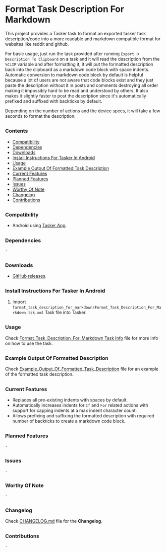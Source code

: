 # Format Task Description For Markdown

This project provides a Tasker task to format an exported tasker task description/code into a more readable and markdown compatible format for websites like reddit and github.

For basic usage, just run the task provided after running `Export` -> `Description To Clipboard` on a task and it will read the description from the `%CLIP` variable and after formatting it, it will put the formatted description back into the clipboard as a markdown code block with space indents. Automatic conversion to markdown code block by default is helpful because a lot of users are not aware that code blocks exist and they just paste the description without it in posts and comments destroying all order making it impossibly hard to be read and understood by others. It also makes it slightly faster to post the description since it's automatically prefixed and suffixed with backticks by default.

Depending on the number of actions and the device specs, it will take a few seconds to format the description.
##


### Contents
- [Compatibility](#Compatibility)
- [Dependencies](#Dependencies)
- [Downloads](#Downloads)
- [Install Instructions For Tasker In Android](#Install-Instructions-For-Tasker-In-Android)
- [Usage](#Usage)
- [Example Output Of Formatted Task Description](#Example-Output-Of-Formatted-Description)
- [Current Features](#Current-Features)
- [Planned Features](#Planned-Features)
- [Issues](#Issues)
- [Worthy Of Note](#Worthy-Of-Note)
- [Changelog](#Changelog)
- [Contributions](#Contributions)
##


### Compatibility

- Android using [Tasker App].
##


### Dependencies

`-`
##


### Downloads

- [GitHub releases](https://github.com/agnostic-apollo/Tasker-Random-Stuff/releases).
##


### Install Instructions For Tasker In Android

1. Import `format_task_description_for_markdown/Format_Task_Description_For_Markdown.tsk.xml` Task file into Tasker.
##

### Usage

Check [Format_Task_Description_For_Markdown Task Info](Format_Task_Description_For_Markdown.tsk.md) file for more info on how to use the task.
##


### Example Output Of Formatted Description

Check [Example_Output_Of_Formatted_Task_Description](Example_Output_Of_Formatted_Task_Description.md) file for an example of the formatted task description.
##


### Current Features

- Replaces all pre-existing indents with spaces by default.
- Automatically increases indents for `If` and `For` related actions with support for capping indents at a max indent character count.
- Allows prefixing and suffixing the formatted description with required number of backticks to create a markdown code block. 
##


### Planned Features

`-`
##


### Issues

`-`
##


### Worthy Of Note

`-`
##


### Changelog

Check [CHANGELOG.md](../CHANGELOG.md) file for the **Changelog**.
##


### Contributions

`-`
##


[Tasker App]: https://play.google.com/store/apps/details?id=net.dinglisch.android.taskerm

